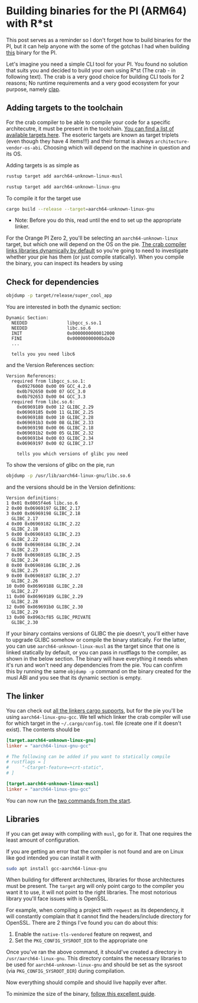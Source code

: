 # Building binaries for the PI (ARM64) with R*st

This post serves as a reminder so I don't forget how to build binaries for the PI, but it can help anyone with the some of the gotchas I had when building [this](https://github.com/biblius/pg_migrator) binary for the PI.

Let's imagine you need a simple CLI tool for your PI. You found no solution that suits you and decided to build your own using R*st (The crab - in following text). The crab is a very good choice for building CLI tools for 2 reasons; No runtime requirements and a very good ecosystem for your purpose, namely [clap](https://docs.rs/clap/latest/clap/).

## Adding targets to the toolchain

For the crab compiler to be able to compile your code for a specific architecutre, it must be present in the toolchain. [You can find a list of available targets here](https://doc.rust-lang.org/nightly/rustc/platform-support.html). The esoteric targets are known as target triplets (even though they have 4 items!!!) and their format is always `architecture-vendor-os-abi`. Choosing which will depend on the machine in question and its OS.

Adding targets is as simple as

```bash
rustup target add aarch64-unknown-linux-musl

rustup target add aarch64-unknown-linux-gnu
```

To compile it for the target use

```bash
cargo build --release --target=aarch64-unknown-linux-gnu
```

- Note: Before you do this, read until the end to set up the appropriate linker.

For the Orange PI Zero 2, you'll be selecting an `aarch64-unknown-linux` target, but which one will depend on the OS on the pie. [The crab compiler links libraries dynamically by default](https://doc.rust-lang.org/reference/linkage.html#static-and-dynamic-c-runtimes) so you're going to need to investigate whether your pie has them (or just compile statically). When you compile the binary, you can inspect its headers by using

## Check for dependencies

```bash
objdump -p target/release/super_cool_app
```

You are interested in both the dynamic section:

```shutupmdlinter
Dynamic Section:
  NEEDED               libgcc_s.so.1
  NEEDED               libc.so.6
  INIT                 0x0000000000012000
  FINI                 0x00000000000bda20
  ...

  tells you you need libc6 
```

and the Version References section:

```shutupmdlinter
Version References:
  required from libgcc_s.so.1:
    0x09276060 0x00 09 GCC_4.2.0
    0x0b792650 0x00 07 GCC_3.0
    0x0b792653 0x00 04 GCC_3.3
  required from libc.so.6:
    0x06969189 0x00 12 GLIBC_2.29
    0x06969185 0x00 11 GLIBC_2.25
    0x06969188 0x00 10 GLIBC_2.28
    0x069691b3 0x00 08 GLIBC_2.33
    0x06969198 0x00 06 GLIBC_2.18
    0x069691b2 0x00 05 GLIBC_2.32
    0x069691b4 0x00 03 GLIBC_2.34
    0x06969197 0x00 02 GLIBC_2.17

    tells you which versions of glibc you need
```

To show the versions of glibc on the pie, run

```bash
objdump -p /usr/lib/aarch64-linux-gnu/libc.so.6
```

and the versions should be in the Version definitions:

```shutupmdlinter
Version definitions:
1 0x01 0x0865f4e6 libc.so.6
2 0x00 0x06969197 GLIBC_2.17
3 0x00 0x06969198 GLIBC_2.18
  GLIBC_2.17 
4 0x00 0x06969182 GLIBC_2.22
  GLIBC_2.18 
5 0x00 0x06969183 GLIBC_2.23
  GLIBC_2.22 
6 0x00 0x06969184 GLIBC_2.24
  GLIBC_2.23 
7 0x00 0x06969185 GLIBC_2.25
  GLIBC_2.24 
8 0x00 0x06969186 GLIBC_2.26
  GLIBC_2.25 
9 0x00 0x06969187 GLIBC_2.27
  GLIBC_2.26 
10 0x00 0x06969188 GLIBC_2.28
  GLIBC_2.27 
11 0x00 0x06969189 GLIBC_2.29
  GLIBC_2.28 
12 0x00 0x069691b0 GLIBC_2.30
  GLIBC_2.29 
13 0x00 0x0963cf85 GLIBC_PRIVATE
  GLIBC_2.30 
```

If your binary contains versions of GLIBC the pie doesn't, you'll either have to upgrade GLIBC somehow or compile the binary statically.
For the latter, you can use `aarch64-unknown-linux-musl` as the target since that one is linked statically by default, or you can pass in rustflags to the compiler, as shown in the below section. The binary will have everything it needs when it's run and won't need any dependencies from the pie. You can confirm this by running the same `objdump -p` command on the binary created for the musl ABI and you see that its dynamic section is empty.

## The linker

You can check out [all the linkers cargo supports](https://doc.rust-lang.org/rustc/codegen-options/index.html#linker), but for the pie you'll be using `aarch64-linux-gnu-gcc`. We tell which linker the crab compiler will use for which target in the `~/.cargo/config.toml` file (create one if it doesn't exist). The contents should be

```toml
[target.aarch64-unknown-linux-gnu]
linker = "aarch64-linux-gnu-gcc"

# The following can be added if you want to statically compile
# rustflags = [ 
#     "-Ctarget-feature=+crt-static",
# ]

[target.aarch64-unknown-linux-musl]
linker = "aarch64-linux-gnu-gcc"
```

You can now run the [two commands from the start](#adding-targets-to-the-toolchain).

## Libraries

If you can get away with compiling with `musl`, go for it. That one requires the least amount of configuration.

If you are getting an error that the compiler is not found and are on Linux like god intended you can install it with

```bash
sudo apt install gcc-aarch64-linux-gnu
```

When building for different architectures, libraries for those architectures must be present. The `target` arg will only point cargo to the compiler you want it to use, it will not point to the right libraries.
The most notorious library you'll face issues with is OpenSSL. 

For example, when compiling a project with `reqwest` as its dependency, it will constantly complain that it cannot find the headers/include directory for OpenSSL. There are 2 things I've found you can do about this:

1. Enable the `native-tls-vendored` feature on reqwest, and
2. Set the `PKG_CONFIG_SYSROOT_DIR` to the appropriate one

Once you've ran the above command, it should've created a directory in `/usr/aarch64-linux-gnu`. This directory contains the necessary libraries to be used for `aarch64-unknown-linux-gnu` and should be set as the sysroot (via `PKG_CONFIG_SYSROOT_DIR`) during compilation.

Now everything should compile and should live happily ever after.

To minimize the size of the binary, [follow this excellent guide](https://github.com/johnthagen/min-sized-rust).

